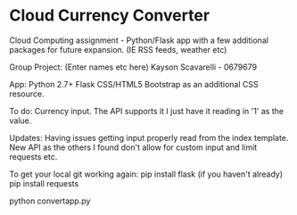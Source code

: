 # Cloud Currency Converter
Cloud Computing assignment - Python/Flask app with a few additional packages for future expansion. (IE RSS feeds, weather etc)  
 
Group Project:
(Enter names etc here)
Kayson Scavarelli - 0679679

App:
Python 2.7+
Flask
CSS/HTML5
Bootstrap as an additional CSS resource.

To do:
Currency input. The API supports it I just have it reading in '1' as the value.

Updates:
Having issues getting input properly read from the index template. New API as the others I found don't allow for custom input and limit requests etc.

To get your local git working again:
 pip install flask (if you haven't already)
 pip install requests

 python convertapp.py


